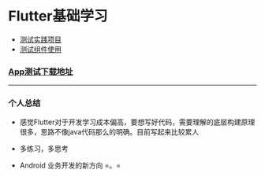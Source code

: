 # Flutter基础学习
 
- [测试实践项目](https://github.com/Sum-sdl/FlutterSimpleDemo/tree/master/flutter_rent)
- [测试组件使用](https://github.com/Sum-sdl/FlutterSimpleDemo/tree/master/flutter_simple)


### [App测试下载地址](https://www.pgyer.com/ppCP)

----
### 个人总结

 - 感觉Flutter对于开发学习成本偏高，要想写好代码，需要理解的底层构建原理很多，思路不像java代码那么的明确。目前写起来比较累人
 
 - 多练习，多思考
 - Android 业务开发的新方向 =。=
